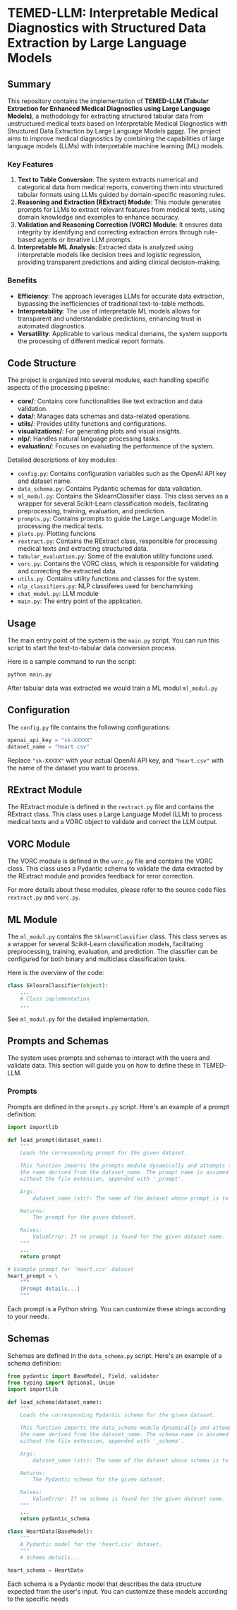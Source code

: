 # TEMED-LLM: Interpretable Medical Diagnostics with Structured Data Extraction by Large Language Models

## Summary
This repository contains the implementation of **TEMED-LLM (Tabular Extraction for Enhanced Medical Diagnostics using Large Language Models)**, a methodology for extracting structured tabular data from unstructured medical texts based on Interpretable Medical Diagnostics with Structured Data Extraction by Large Language Models [paper](https://arxiv.org/pdf/2306.05052). The project aims to improve medical diagnostics by combining the capabilities of large language models (LLMs) with interpretable machine learning (ML) models. 

### Key Features
1. **Text to Table Conversion**: The system extracts numerical and categorical data from medical reports, converting them into structured tabular formats using LLMs guided by domain-specific reasoning rules.
2. **Reasoning and Extraction (RExtract) Module**: This module generates prompts for LLMs to extract relevant features from medical texts, using domain knowledge and examples to enhance accuracy.
3. **Validation and Reasoning Correction (VORC) Module**: It ensures data integrity by identifying and correcting extraction errors through rule-based agents or iterative LLM prompts.
4. **Interpretable ML Analysis**: Extracted data is analyzed using interpretable models like decision trees and logistic regression, providing transparent predictions and aiding clinical decision-making.

### Benefits
- **Efficiency**: The approach leverages LLMs for accurate data extraction, bypassing the inefficiencies of traditional text-to-table methods.
- **Interpretability**: The use of interpretable ML models allows for transparent and understandable predictions, enhancing trust in automated diagnostics.
- **Versatility**: Applicable to various medical domains, the system supports the processing of different medical report formats.

## Code Structure

The project is organized into several modules, each handling specific aspects of the processing pipeline:

- **core/**: Contains core functionalities like text extraction and data validation.
- **data/**: Manages data schemas and data-related operations.
- **utils/**: Provides utility functions and configurations.
- **visualizations/**: For generating plots and visual insights.
- **nlp/**: Handles natural language processing tasks.
- **evaluation/**: Focuses on evaluating the performance of the system.

Detailed descriptions of key modules:

- `config.py`: Contains configuration variables such as the OpenAI API key and dataset name.
- `data_schema.py`: Contains Pydantic schemas for data validation.
- `ml_modul.py`: Contains the SklearnClassifier class. This class serves as a wrapper for several Scikit-Learn classification models, facilitating preprocessing, training, evaluation, and prediction.
- `prompts.py`: Contains prompts to guide the Large Language Model in processing the medical texts.
- `plots.py`: Plotting funcions
- `rextract.py`: Contains the RExtract class, responsible for processing medical texts and extracting structured data.
- `tabular_evaluation.py`: Some of the evalution utility funcions used.
- `vorc.py`: Contains the VORC class, which is responsible for validating and correcting the extracted data.
- `utils.py`: Contains utility functions and classes for the system.
- `nlp_classifiers.py`: NLP classiferes used for benchamrking
- `chat_model.py`: LLM module
- `main.py`: The entry point of the application.

## Usage

The main entry point of the system is the `main.py` script. You can run this script to start the text-to-tabular data conversion process.

Here is a sample command to run the script:

```bash
python main.py
```

After tabular data was extracted we would train a ML modul `ml_modul.py`

## Configuration

The `config.py` file contains the following configurations:

```python
openai_api_key = "sk-XXXXX"
dataset_name = "heart.csv"
```

Replace `"sk-XXXXX"` with your actual OpenAI API key, and `"heart.csv"` with the name of the dataset you want to process.

## RExtract Module
The RExtract module is defined in the `rextract.py` file and contains the RExtract class. This class uses a Large Language Model (LLM) to process medical texts and a VORC object to validate and correct the LLM output.

## VORC Module
The VORC module is defined in the `vorc.py` file and contains the VORC class. This class uses a Pydantic schema to validate the data extracted by the RExtract module and provides feedback for error correction.

For more details about these modules, please refer to the source code files `rextract.py` and `vorc.py`.

## ML Module
The `ml_modul.py` contains the `SklearnClassifier` class. This class serves as a wrapper for several Scikit-Learn classification models, facilitating preprocessing, training, evaluation, and prediction. The classifier can be configured for both binary and multiclass classification tasks.

Here is the overview of the code:
```python
class SklearnClassifier(object):
    ...
    # Class implementation
    ...
```
See `ml_modul.py` for the detailed implementation.


## Prompts and Schemas

The system uses prompts and schemas to interact with the users and validate data. This section will guide you on how to define these in TEMED-LLM.

### Prompts

Prompts are defined in the `prompts.py` script. Here's an example of a prompt definition:

```python
import importlib

def load_prompt(dataset_name):
    """
    Loads the corresponding prompt for the given dataset.

    This function imports the prompts module dynamically and attempts to load the prompt with
    the name derived from the dataset_name. The prompt name is assumed to be the dataset name
    without the file extension, appended with '_prompt'. 

    Args:
        dataset_name (str): The name of the dataset whose prompt is to be loaded.

    Returns:
        The prompt for the given dataset.

    Raises:
        ValueError: If no prompt is found for the given dataset name.
    """
    ...
    return prompt

# Example prompt for 'heart.csv' dataset
heart_prompt = \
    """
    [Prompt details...]
    """
```

Each prompt is a Python string. You can customize these strings according to your needs.

## Schemas
Schemas are defined in the `data_schema.py` script. Here's an example of a schema definition:

```python
from pydantic import BaseModel, Field, validator
from typing import Optional, Union
import importlib

def load_schema(dataset_name):    
    """
    Loads the corresponding Pydantic schema for the given dataset.

    This function imports the data_schema module dynamically and attempts to load the schema with
    the name derived from the dataset_name. The schema name is assumed to be the dataset name
    without the file extension, appended with '_schema'. 

    Args:
        dataset_name (str): The name of the dataset whose schema is to be loaded.

    Returns:
        The Pydantic schema for the given dataset.

    Raises:
        ValueError: If no schema is found for the given dataset name.
    """
    ...
    return pydantic_schema

class HeartData(BaseModel):
    """
    A Pydantic model for the 'heart.csv' dataset.
    """
    # Schema details...

heart_schema = HeartData
```

Each schema is a Pydantic model that describes the data structure expected from the user's input. You can customize these models according to the specific needs
